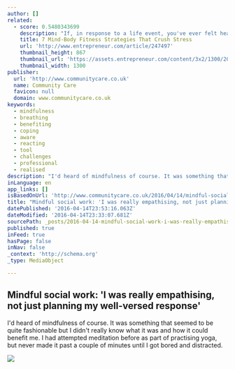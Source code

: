 ```yaml
---
author: []
related:
  - score: 0.5480343699
    description: "If, in response to a life event, you've ever felt heat in the face, tightness in the chest, deep fatigue, an upset stomach or a craving for junk food, you know what stress feels like in your body. Chances are you're well aware that stress can lead to elevated blood pressure, stroke, heart attack and weight gain."
    title: 7 Mind-Body Fitness Strategies That Crush Stress
    url: 'http://www.entrepreneur.com/article/247497'
    thumbnail_height: 867
    thumbnail_url: 'https://assets.entrepreneur.com/content/3x2/1300/20150414192438-manage-stress-overcome-anxiety-scared-eggs.jpeg'
    thumbnail_width: 1300
publisher:
  url: 'http://www.communitycare.co.uk'
  name: Community Care
  favicon: null
  domain: www.communitycare.co.uk
keywords:
  - mindfulness
  - breathing
  - benefiting
  - coping
  - aware
  - reacting
  - tool
  - challenges
  - professional
  - realised
description: "I'd heard of mindfulness of course. It was something that seemed to be quite fashionable but I didn't really know what it was and how it could benefit me. I had attempted meditation before as part of practising yoga, but never made it past a couple of minutes until I got bored and distracted."
inLanguage: en
app_links: []
isBasedOnUrl: 'http://www.communitycare.co.uk/2016/04/14/mindful-social-work-really-empathising-just-planning-well-versed-response/'
title: "Mindful social work: 'I was really empathising, not just planning my well-versed response'"
datePublished: '2016-04-14T23:53:16.063Z'
dateModified: '2016-04-14T23:33:07.681Z'
sourcePath: _posts/2016-04-14-mindful-social-work-i-was-really-empathising-not-just-pla.md
published: true
inFeed: true
hasPage: false
inNav: false
_context: 'http://schema.org'
_type: MediaObject

---
```

<article style=""><h1>Mindful social work: 'I was really empathising, not just planning my well-versed response'</h1><p>I'd heard of mindfulness of course. It was something that seemed to be quite fashionable but I didn't really know what it was and how it could benefit me. I had attempted meditation before as part of practising yoga, but never made it past a couple of minutes until I got bored and distracted.</p><img src="https://s3-eu-west-1.amazonaws.com/cjp-rbi-comcare/wp-content/uploads/sites/7/2016/04/rexfeatures_2292079a.jpg" /></article>